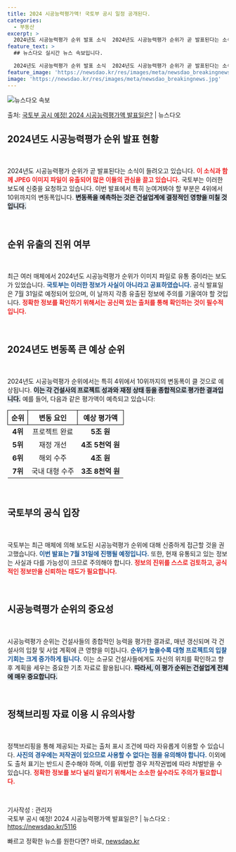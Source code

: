 ```yaml
---
title: 2024 시공능력평가액! 국토부 공시 일정 공개된다.
categories:
  - 부동산
excerpt: >
  2024년도 시공능력평가 순위 발표 소식  2024년도 시공능력평가 순위가 곧 발표된다는 소식이 있었습니다.…
feature_text: >
  ## 뉴스다오 실시간 뉴스 속보입니다.

  2024년도 시공능력평가 순위 발표 소식  2024년도 시공능력평가 순위가 곧 발표된다는 소식이 있었습니다.…
feature_image: 'https://newsdao.kr/res/images/meta/newsdao_breakingnews.jpg'
image: 'https://newsdao.kr/res/images/meta/newsdao_breakingnews.jpg'
---
```


![뉴스다오 속보](https://newsdao.kr/res/images/meta/newsdao_breakingnews.jpg)

<p>출처: <a href="https://newsdao.kr/5116" rel="dofollow">국토부 공시 예정! 2024 시공능력평가액 발표일은?</a> | 뉴스다오</p>

<h2 data-ke-size="size26">2024년도 시공능력평가 순위 발표 현황</h2>

<p data-ke-size="size16">&nbsp;</p>

2024년도 시공능력평가 순위가 곧 발표된다는 소식이 들려오고 있습니다. <b><span style="color: #ee2323;">이 소식과 함께 JPEG 이미지 파일이 유출되어 많은 이들의 관심을 끌고 있습니다.</span></b> 국토부는 이러한 보도에 신중을 요청하고 있습니다. 이번 발표에서 특히 눈여겨봐야 할 부분은 4위에서 10위까지의 변동폭입니다. <b><span style="background-color: #21538527;">변동폭을 예측하는 것은 건설업계에 결정적인 영향을 미칠 것입니다.</span></b> 

<p data-ke-size="size16">&nbsp;</p>

<h2 data-ke-size="size26">순위 유출의 진위 여부</h2>

<p data-ke-size="size16">&nbsp;</p>

최근 여러 매체에서 2024년도 시공능력평가 순위가 이미지 파일로 유통 중이라는 보도가 있었습니다. <b><span style="color: #1a5490;">국토부는 이러한 정보가 사실이 아니라고 공표하였습니다.</span></b> 공식 발표일은 7월 31일로 예정되어 있으며, 이 날까지 각종 유출된 정보에 주의를 기울여야 할 것입니다. <b><span style="color: #ee2323;">정확한 정보를 확인하기 위해서는 공신력 있는 출처를 통해 확인하는 것이 필수적입니다.</span></b>

<p data-ke-size="size16">&nbsp;</p>

<h2 data-ke-size="size26">2024년도 변동폭 큰 예상 순위</h2>

<p data-ke-size="size16">&nbsp;</p>

2024년도 시공능력평가 순위에서는 특히 4위에서 10위까지의 변동폭이 클 것으로 예상됩니다. <b><span style="background-color: #21538527;">이는 각 건설사의 프로젝트 성과와 재정 상태 등을 종합적으로 평가한 결과입니다.</span></b> 예를 들어, 다음과 같은 평가액이 예측되고 있습니다:

<table style="width: 100%; border-collapse: collapse;">
    <tr>
        <th style="border: 1px solid black; text-align: center;">순위</th>
        <th style="border: 1px solid black; text-align: center;">변동 요인</th>
        <th style="border: 1px solid black; text-align: center;">예상 평가액</th>
    </tr>
    <tr>
        <td style="text-align: center; height: 17px;"><b>4위</b></td>
        <td style="text-align: center; height: 17px;">프로젝트 완료</td>
        <td style="text-align: center; height: 17px;"><b>5조 원</b></td>
    </tr>
    <tr>
        <td style="text-align: center; height: 17px;"><b>5위</b></td>
        <td style="text-align: center; height: 17px;">재정 개선</td>
        <td style="text-align: center; height: 17px;"><b>4조 5천억 원</b></td>
    </tr>
    <tr>
        <td style="text-align: center; height: 17px;"><b>6위</b></td>
        <td style="text-align: center; height: 17px;">해외 수주</td>
        <td style="text-align: center; height: 17px;"><b>4조 원</b></td>
    </tr>
    <tr>
        <td style="text-align: center; height: 17px;"><b>7위</b></td>
        <td style="text-align: center; height: 17px;">국내 대형 수주</td>
        <td style="text-align: center; height: 17px;"><b>3조 8천억 원</b></td>
    </tr>
</table>

<p data-ke-size="size16">&nbsp;</p>

<h2 data-ke-size="size26">국토부의 공식 입장</h2>

<p data-ke-size="size16">&nbsp;</p>

국토부는 최근 매체에 의해 보도된 시공능력평가 순위에 대해 신중하게 접근할 것을 권고했습니다. <b><span style="color: #1a5490;">이번 발표는 7월 31일에 진행될 예정입니다.</span></b> 또한, 현재 유통되고 있는 정보는 사실과 다를 가능성이 크므로 주의해야 합니다. <b><span style="color: #ee2323;">정보의 진위를 스스로 검토하고, 공식적인 정보만을 신뢰하는 태도가 필요합니다.</span></b>

<p data-ke-size="size16">&nbsp;</p>

<h2 data-ke-size="size26">시공능력평가 순위의 중요성</h2>

<p data-ke-size="size16">&nbsp;</p>

시공능력평가 순위는 건설사들의 종합적인 능력을 평가한 결과로, 매년 갱신되며 각 건설사의 입찰 및 사업 계획에 큰 영향을 미칩니다. <b><span style="color: #1a5490;">순위가 높을수록 대형 프로젝트의 입찰 기회는 크게 증가하게 됩니다.</span></b> 이는 소규모 건설사들에게도 자신의 위치를 확인하고 향후 계획을 세우는 중요한 기초 자료로 활용됩니다. <b><span style="background-color: #21538527;">따라서, 이 평가 순위는 건설업계 전체에 매우 중요합니다.</span></b>

<p data-ke-size="size16">&nbsp;</p>

<h2 data-ke-size="size26">정책브리핑 자료 이용 시 유의사항</h2>

<p data-ke-size="size16">&nbsp;</p>

정책브리핑을 통해 제공되는 자료는 출처 표시 조건에 따라 자유롭게 이용할 수 있습니다. <b><span style="color: #1a5490;">사진의 경우에는 저작권이 있으므로 사용할 수 없다는 점을 유의해야 합니다.</span></b> 이외에도 출처 표기는 반드시 준수해야 하며, 이를 위반할 경우 저작권법에 따라 처벌받을 수 있습니다. <b><span style="color: #ee2323;">정확한 정보를 보다 널리 알리기 위해서는 소소한 실수라도 주의가 필요합니다.</span></b>

<p data-ke-size="size16">&nbsp;</p>

기사작성 : 관리자  
국토부 공시 예정! 2024 시공능력평가액 발표일은? | 뉴스다오  : <a href="https://newsdao.kr/5116">https://newsdao.kr/5116</a> 

빠르고 정확한 뉴스를 원한다면? 바로, <a href="https://newsdao.kr" rel="dofollow">newsdao.kr</a>


